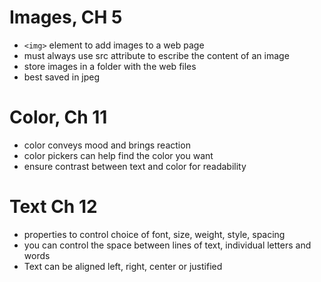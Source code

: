 # Images, CH 5
- `<img>` element to add images to a web page
- must always use src attribute to escribe the content of an image
- store images in a folder with the web files
- best saved in jpeg

# Color, Ch 11
- color conveys mood and brings reaction
- color pickers can help find the color you want
- ensure contrast between text and color for readability

# Text Ch 12
- properties to control choice of font, size, weight, style, spacing
- you can control the space between lines of text, individual letters and words
- Text can be aligned left, right, center or justified

